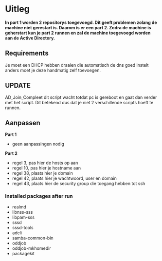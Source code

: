 # Uitleg

**In part 1 worden 2 repositorys toegevoegd. Dit geeft problemen zolang de machine niet gerestart is. Daarom is er een part 2. Zodra de machine is geherstart kun je part 2 runnen en zal de machine toegevoegd worden aan de Active Directory.**

## Requirements

Je moet een DHCP hebben draaien die automatisch de dns goed instelt anders moet je deze handmatig zelf toevoegen.

## UPDATE
AD_Join_Compleet dit script wacht totdat pc is gereboot en gaat dan verder met het script. Dit betekend dus dat je niet 2 verschillende scripts hoeft te runnen.

## Aanpassen

**Part 1**

* geen aanpassingen nodig

**Part 2**

* regel 3, pas hier de hosts op aan
* regel 10, pas hier je hostname aan
* regel 38, plaats hier je domain
* regel 42, plaats hier je wachtwoord, user en domain
* regel 43, plaats hier de security group die toegang hebben tot ssh 

### Installed packages after run

* realmd
* libnss-sss
* libpam-sss
* sssd
* sssd-tools
* adcli
* samba-common-bin
* oddjob
* oddjob-mkhomedir
* packagekit
